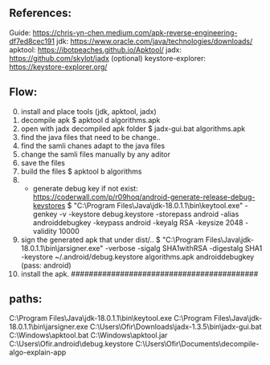References:
-----------
Guide:		https://chris-yn-chen.medium.com/apk-reverse-engineering-df7ed8cec191
jdk:		https://www.oracle.com/java/technologies/downloads/
apktool:	https://ibotpeaches.github.io/Apktool/
jadx:		https://github.com/skylot/jadx
(optional) keystore-explorer:	https://keystore-explorer.org/

Flow:
-----
0. install and place tools (jdk, apktool, jadx)
1. decompile apk
	$ apktool d algorithms.apk
2. open with jadx decompiled apk folder
	$ jadx-gui.bat algorithms.apk
3. find the java files that need to be change..
4. find the samli chanes adapt to the java files
5. change the samli files manually by any aditor
6. save the files
7. build the files
	$ apktool b algorithms
8. * generate debug key if not exist:
	https://coderwall.com/p/r09hoq/android-generate-release-debug-keystores
	$ "C:\Program Files\Java\jdk-18.0.1.1\bin\keytool.exe" -genkey -v -keystore debug.keystore -storepass android -alias androiddebugkey -keypass android -keyalg RSA -keysize 2048 -validity 10000
9. sign the generated apk that under dist/..
	$ "C:\Program Files\Java\jdk-18.0.1.1\bin\jarsigner.exe" -verbose -sigalg SHA1withRSA -digestalg SHA1 -keystore ~/.android/debug.keystore algorithms.apk androiddebugkey
	(pass: android)
10. install the apk.
##########################################

paths:
------
C:\Program Files\Java\jdk-18.0.1.1\bin\keytool.exe
C:\Program Files\Java\jdk-18.0.1.1\bin\jarsigner.exe
C:\Users\Ofir\Downloads\jadx-1.3.5\bin\jadx-gui.bat
C:\Windows\apktool.bat
C:\Windows\apktool.jar
C:\Users\Ofir\.android\debug.keystore
C:\Users\Ofir\Documents\decompile-algo-explain-app
